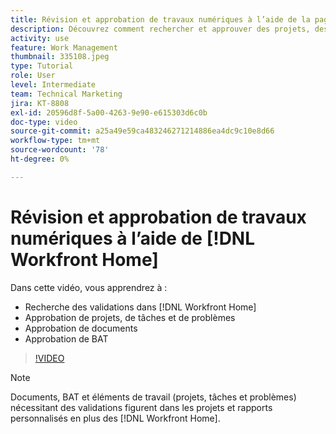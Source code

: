 ```yaml
---
title: Révision et approbation de travaux numériques à l’aide de la page d’accueil de Workfront
description: Découvrez comment rechercher et approuver des projets, des tâches, des problèmes, des documents et des bons à tirer dans [!DNL Workfront Home].
activity: use
feature: Work Management
thumbnail: 335108.jpeg
type: Tutorial
role: User
level: Intermediate
team: Technical Marketing
jira: KT-8808
exl-id: 20596d8f-5a00-4263-9e90-e615303d6c0b
doc-type: video
source-git-commit: a25a49e59ca483246271214886ea4dc9c10e8d66
workflow-type: tm+mt
source-wordcount: '78'
ht-degree: 0%

---
```


# Révision et approbation de travaux numériques à l’aide de [!DNL Workfront Home]

Dans cette vidéo, vous apprendrez à :

* Recherche des validations dans [!DNL Workfront Home]
* Approbation de projets, de tâches et de problèmes
* Approbation de documents
* Approbation de BAT

>[!VIDEO](https://video.tv.adobe.com/v/335108/?quality=12&learn=on)


>[!NOTE]
>
>Documents, BAT et éléments de travail (projets, tâches et problèmes) nécessitant des validations figurent dans les projets et rapports personnalisés en plus des [!DNL Workfront Home].



<!---
learn more URLS
Approving work
Home area for Reviewers
Guides
Home overview for Reviewers
Issue page overview
--->
